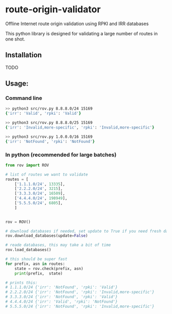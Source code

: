 # route-origin-validator
Offline Internet route origin validation using RPKI and IRR databases

This python library is designed for validating a large number of routes in one shot.

## Installation

TODO

## Usage:

### Command line
```zsh
>> python3 src/rov.py 8.8.8.0/24 15169 
{'irr': 'Valid', 'rpki': 'Valid'}

>> python3 src/rov.py 8.8.8.0/25 15169
{'irr': 'Invalid,more-specific', 'rpki': 'Invalid,more-specific'}

>> python3 src/rov.py 1.0.0.0/16 15169
{'irr': 'NotFound', 'rpki': 'NotFound'}
```

### In python (recommended for large batches)
```python
from rov import ROV

# list of routes we want to validate
routes = [
    ['1.1.1.0/24', 13335],
    ['2.2.2.0/24', 3215],
    ['3.3.3.0/24', 16509],
    ['4.4.4.0/24', 198949],
    ['5.5.5.0/24', 6805],
    ]
    

rov = ROV()

# download databases if needed, set update to True if you need fresh databases
rov.download_databases(update=False)

# reade databases, this may take a bit of time
rov.load_databases()

# this should be super fast
for prefix, asn in routes:
    state = rov.check(prefix, asn)
    print(prefix,  state)

# prints this:
# 1.1.1.0/24 {'irr': 'NotFound', 'rpki': 'Valid'}
# 2.2.2.0/24 {'irr': 'NotFound', 'rpki': 'Invalid,more-specific'}
# 3.3.3.0/24 {'irr': 'NotFound', 'rpki': 'Valid'}
# 4.4.4.0/24 {'irr': 'Valid', 'rpki': 'NotFound'}
# 5.5.5.0/24 {'irr': 'NotFound', 'rpki': 'Invalid,more-specific'}

    
```
